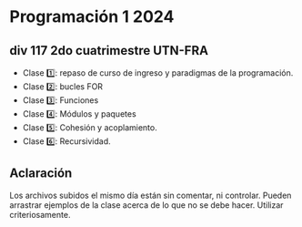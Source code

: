 # Programación 1 2024 

## div 117 2do cuatrimestre UTN-FRA

- Clase 1️⃣: repaso de curso de ingreso y paradigmas de la programación.
- Clase 2️⃣: bucles FOR
- Clase :three:: Funciones
- Clase 4️⃣: Módulos y paquetes
- Clase :five:: Cohesión y acoplamiento.
- Clase :six:: Recursividad.

## Aclaración

Los archivos subidos el mismo día están sin comentar, ni controlar. Pueden arrastrar ejemplos de la clase acerca de lo que no se debe hacer.
Utilizar criteriosamente.
